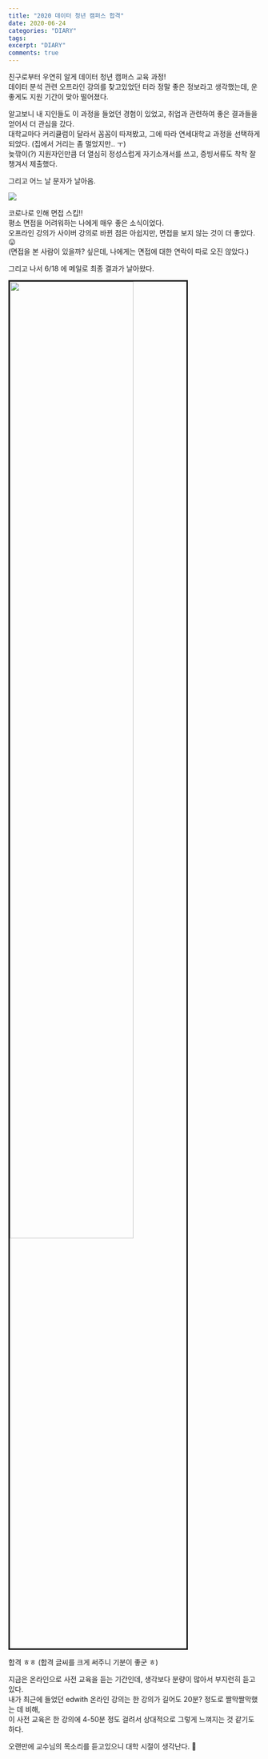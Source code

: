 ```yaml
---
title: "2020 데이터 청년 캠퍼스 합격"
date: 2020-06-24
categories: "DIARY"
tags: 
excerpt: "DIARY"
comments: true
---
```


친구로부터 우연히 알게 데이터 청년 캠퍼스 교육 과정!  
데이터 분석 관련 오프라인 강의를 찾고있었던 터라 정말 좋은 정보라고 생각했는데, 운 좋게도 지원 기간이 맞아 떨어졌다.  

알고보니 내 지인들도 이 과정을 들었던 경험이 있었고, 취업과 관련하여 좋은 결과들을 얻어서 더 관심을 갔다.  
대학교마다 커리큘럼이 달라서 꼼꼼이 따져봤고, 그에 따라 연세대학교 과정을 선택하게 되었다. (집에서 거리는 좀 멀었지만.. ㅜ)  
늦깎이(?) 지원자인만큼 더 열심히 정성스럽게 자기소개서를 쓰고, 증빙서류도 착착 잘 챙겨서 제출했다.  

그리고 어느 날 문자가 날아옴.  

<img src = "https://user-images.githubusercontent.com/50826051/85589287-667faf80-b67e-11ea-8425-e55a562de2dc.JPG">  
  
  
코로나로 인해 면접 스킵!!  
평소 면접을 어려워하는 나에게 매우 좋은 소식이었다.  
오프라인 강의가 사이버 강의로 바뀐 점은 아쉽지만, 면접을 보지 않는 것이 더 좋았다. :stuck_out_tongue:  
(면접을 본 사람이 있을까? 싶은데, 나에게는 면접에 대한 연락이 따로 오진 않았다.)  

그리고 나서 6/18 에 메일로 최종 결과가 날아왔다.  

<img src="https://user-images.githubusercontent.com/50826051/85582216-359c7c00-b678-11ea-9395-f1dcc2ef3c58.JPG" width="70%" border="3px">  

합격 ㅎㅎ (합격 글씨를 크게 써주니 기분이 좋군 ㅎ)  

지금은 온라인으로 사전 교육을 듣는 기간인데, 생각보다 분량이 많아서 부지런히 듣고있다.  
내가 최근에 들었던 edwith 온라인 강의는 한 강의가 길어도 20분? 정도로 짤막짤막했는 데 비해,  
이 사전 교육은 한 강의에 4-50분 정도 걸려서 상대적으로 그렇게 느껴지는 것 같기도 하다.  

오랜만에 교수님의 목소리를 듣고있으니 대학 시절이 생각난다. :thought_balloon:  
